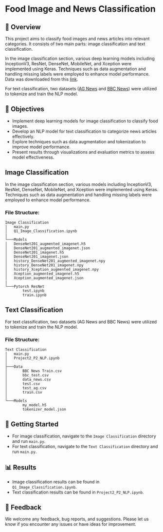 # Food Image and News Classification

## 📌 Overview
This project aims to classify food images and news articles into relevant categories. It consists of two main parts: image classification and text classification.

In the image classification section, various deep learning models including InceptionV3, ResNet, DenseNet, MobileNet, and Xception were implemented using Keras. Techniques such as data augmentation and handling missing labels were employed to enhance model performance. Data was downloaded from this [link](https://drive.google.com/file/d/15CHt2ueS4c7emHpmzFHC3c0TGd51Mnvz/view?usp=drive_link).

For text classification, two datasets ([AG News](https://www.kaggle.com/datasets/amananandrai/ag-news-classification-dataset) and [BBC News](https://www.kaggle.com/competitions/learn-ai-bbc/data)) were utilized to tokenize and train the NLP model.

## 🎯 Objectives
- Implement deep learning models for image classification to classify food images.
- Develop an NLP model for text classification to categorize news articles effectively.
- Explore techniques such as data augmentation and tokenization to improve model performance.
- Present results through visualizations and evaluation metrics to assess model effectiveness.

## Image Classification

In the image classification section, various models including InceptionV3, ResNet, DenseNet, MobileNet, and Xception were implemented using Keras. Techniques such as data augmentation and handling missing labels were employed to enhance model performance.

### File Structure:
```
Image Classification
│   main.py
│   Q1_Image_Classification.ipynb
|
└───Models
│   DenseNet201_augmented_imagenet.h5
│   DenseNet201_augmented_imagenet.json
│   DenseNet201_imagenet.h5
│   DenseNet201_imagenet.json
│   history_DenseNet201_augmented_imagenet.npy
│   history_DenseNet201_imagenet.npy
│   history_Xception_augmented_imagenet.npy
│   Xception_augmented_imagenet.h5
│   Xception_augmented_imagenet.json
|
└───Pytorch ResNet
        test.ipynb
        train.ipynb
```

## Text Classification

For text classification, two datasets (AG News and BBC News) were utilized to tokenize and train the NLP model.

### File Structure:
```
Text Classification
│   main.py
│   Project2_P2_NLP.ipynb
│
├───Data
│       BBC News Train.csv
│       bbc_test.csv
│       data_news.csv
│       test.csv
│       test_ag.csv
│       train.csv
│
└───Models
        my_model.h5
        tokenizer_model.json
```

## 🚀 Getting Started
- For image classification, navigate to the `Image Classification` directory and run `main.py`.
- For text classification, navigate to the `Text Classification` directory and run `main.py`.

## 📊 Results
- Image classification results can be found in `Q1_Image_Classification.ipynb`.
- Text classification results can be found in `Project2_P2_NLP.ipynb`.

## 🤝 Feedback
We welcome any feedback, bug reports, and suggestions. Please let us know if you encounter any issues or have ideas for improvement.